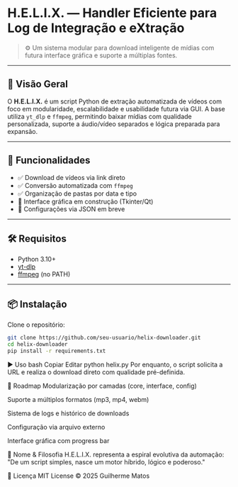 # H.E.L.I.X. — Handler Eficiente para Log de Integração e eXtração

> ⚙️ Um sistema modular para download inteligente de mídias com futura interface gráfica e suporte a múltiplas fontes.

---

## 📌 Visão Geral

O **H.E.L.I.X.** é um script Python de extração automatizada de vídeos com foco em modularidade, escalabilidade e usabilidade futura via GUI. A base utiliza `yt_dlp` e `ffmpeg`, permitindo baixar mídias com qualidade personalizada, suporte a áudio/vídeo separados e lógica preparada para expansão.

---

## 🚀 Funcionalidades

- ✅ Download de vídeos via link direto
- ✅ Conversão automatizada com `ffmpeg`
- ✅ Organização de pastas por data e tipo
- 🚧 Interface gráfica em construção (Tkinter/Qt)
- 🚧 Configurações via JSON em breve

---

## 🛠️ Requisitos

- Python 3.10+
- [yt-dlp](https://github.com/yt-dlp/yt-dlp)
- [ffmpeg](https://ffmpeg.org/) (no PATH)

---

## 📦 Instalação

Clone o repositório:

```bash
git clone https://github.com/seu-usuario/helix-downloader.git
cd helix-downloader
pip install -r requirements.txt
```
▶️ Uso
bash
Copiar
Editar
python helix.py
Por enquanto, o script solicita a URL e realiza o download direto com qualidade pré-definida.

🧭 Roadmap
 Modularização por camadas (core, interface, config)

 Suporte a múltiplos formatos (mp3, mp4, webm)

 Sistema de logs e histórico de downloads

 Configuração via arquivo externo

 Interface gráfica com progress bar

🧠 Nome & Filosofia
H.E.L.I.X. representa a espiral evolutiva da automação:
"De um script simples, nasce um motor híbrido, lógico e poderoso."

📄 Licença
MIT License © 2025 Guilherme Matos
